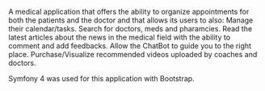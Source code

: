 A medical application that offers the ability to organize appointments for both the patients and the doctor and that allows its users to also:
Manage their calendar/tasks.
Search for doctors, meds and pharamcies.
Read the latest articles about the news in the medical field with the ability to comment and add feedbacks.
Allow the ChatBot to guide you to the right place.
Purchase/Visualize recommended videos uploaded by coaches and doctors.

Symfony 4 was used for this application with Bootstrap.
